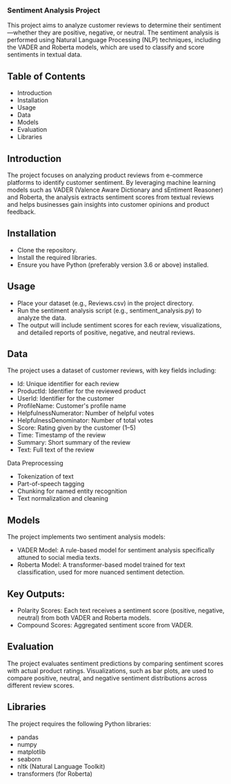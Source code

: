 ### Sentiment Analysis Project
This project aims to analyze customer reviews to determine their sentiment—whether they are positive, negative, or neutral. The sentiment analysis is performed using Natural Language Processing (NLP) techniques, including the VADER and Roberta models, which are used to classify and score sentiments in textual data.
## Table of Contents
- Introduction
- Installation
- Usage
- Data
- Models
- Evaluation
- Libraries
## Introduction
The project focuses on analyzing product reviews from e-commerce platforms to identify customer sentiment. By leveraging machine learning models such as VADER (Valence Aware Dictionary and sEntiment Reasoner) and Roberta, the analysis extracts sentiment scores from textual reviews and helps businesses gain insights into customer opinions and product feedback.
## Installation
- Clone the repository.
- Install the required libraries.
- Ensure you have Python (preferably version 3.6 or above) installed.
## Usage
- Place your dataset (e.g., Reviews.csv) in the project directory.
- Run the sentiment analysis script (e.g., sentiment_analysis.py) to analyze the data.
- The output will include sentiment scores for each review, visualizations, and detailed reports of positive, negative, and neutral reviews.
## Data
The project uses a dataset of customer reviews, with key fields including:
  - Id: Unique identifier for each review
  - ProductId: Identifier for the reviewed product
  - UserId: Identifier for the customer
  - ProfileName: Customer's profile name
  - HelpfulnessNumerator: Number of helpful votes
  - HelpfulnessDenominator: Number of total votes
  - Score: Rating given by the customer (1–5)
  - Time: Timestamp of the review
  - Summary: Short summary of the review
  - Text: Full text of the review

Data Preprocessing
  - Tokenization of text
  - Part-of-speech tagging
  - Chunking for named entity recognition
- Text normalization and cleaning
## Models
The project implements two sentiment analysis models:
- VADER Model: A rule-based model for sentiment analysis specifically attuned to social media texts.
- Roberta Model: A transformer-based model trained for text classification, used for more nuanced sentiment detection.
## Key Outputs:
- Polarity Scores: Each text receives a sentiment score (positive, negative, neutral) from both VADER and Roberta models.
- Compound Scores: Aggregated sentiment score from VADER.
## Evaluation
The project evaluates sentiment predictions by comparing sentiment scores with actual product ratings. Visualizations, such as bar plots, are used to compare positive, neutral, and negative sentiment distributions across different review scores.
## Libraries
The project requires the following Python libraries:
- pandas
- numpy
- matplotlib
- seaborn
- nltk (Natural Language Toolkit)
- transformers (for Roberta)
